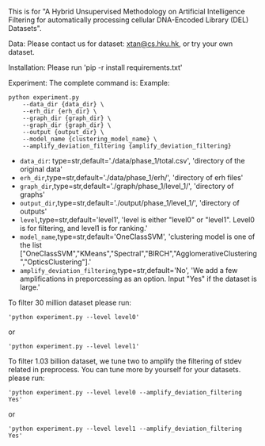 This is for "A Hybrid Unsupervised Methodology on Artificial Intelligence Filtering for automatically processing cellular DNA-Encoded Library (DEL) Datasets".

Data:
Please contact us for dataset: xtan@cs.hku.hk, or try your own dataset.

Installation:
Please run 'pip -r install requirements.txt'

Experiment:
The complete command is:
Example:
```shell
python experiment.py 
    --data_dir {data_dir} \
    --erh_dir {erh_dir} \
    --graph_dir {graph_dir} \
    --graph_dir {graph_dir} \
    --output {output_dir} \
    --model_name {clustering_model_name} \
    --amplify_deviation_filtering {amplify_deviation_filtering}
```

- `data_dir`: type=str,default='./data/phase_1/total.csv', 'directory of the original data' 
- `erh_dir`,type=str,default='./data/phase_1/erh/', 'directory of erh files' 
- `graph_dir`,type=str,default='./graph/phase_1/level_1/', 'directory of graphs'
- `output_dir`,type=str,default='./output/phase_1/level_1/', 'directory of outputs'
- `level`,type=str,default='level1', 'level is either "level0" or "level1". Level0 is for filtering, and level1 is for ranking.'
- `model_name`,type=str,default='OneClassSVM', 'clustering model is one of the list ["OneClassSVM","KMeans","Spectral","BIRCH","AgglomerativeClustering","OpticsClustering"].'
- `amplify_deviation_filtering`,type=str,default='No', 'We add a few amplifications in preporcessing as an option. Input "Yes" if the dataset is large.'

To filter 30 million dataset
please run:
```shell
'python experiment.py --level level0'
```
or
```shell
'python experiment.py --level level1'
```
To filter 1.03 billion dataset, we tune two to amplify the filtering of stdev related in preprocess. You can tune more by yourself for your datasets. 
please run:
```shell
'python experiment.py --level level0 --amplify_deviation_filtering Yes'
```
or
```shell
'python experiment.py --level level1 --amplify_deviation_filtering Yes'
```